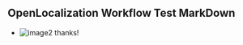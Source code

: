 ## OpenLocalization Workflow Test MarkDown
* ![image2](.\f25ebbce-f8c1-4623-b73a-d319c8c2ac40.png) 
thanks!